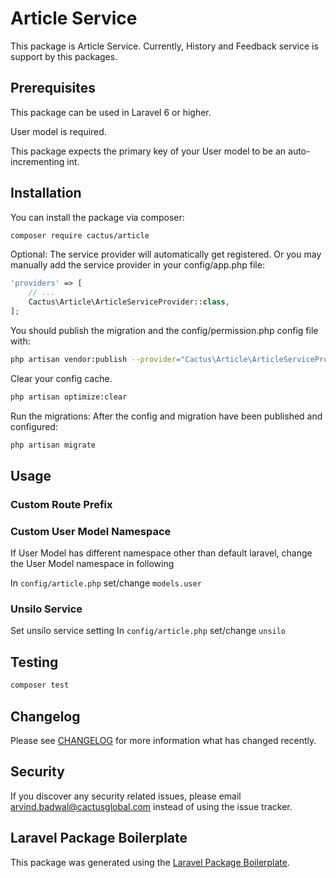 # Article Service

This package is Article Service. Currently, History and Feedback service is support by this packages.

## Prerequisites

This package can be used in Laravel 6 or higher.

User model is required.

This package expects the primary key of your User model to be an auto-incrementing int.

## Installation

You can install the package via composer:

```bash
composer require cactus/article
```

Optional: The service provider will automatically get registered. Or you may manually add the service provider in your config/app.php file:
```php
'providers' => [
    // ...
    Cactus\Article\ArticleServiceProvider::class,
];
```

You should publish the migration and the config/permission.php config file with:

```bash
php artisan vendor:publish --provider="Cactus\Article\ArticleServiceProvider"
```

Clear your config cache.
```bash
php artisan optimize:clear
```

Run the migrations: After the config and migration have been published and configured:
```bash
php artisan migrate
```

## Usage

### Custom Route Prefix

### Custom User Model Namespace
If User Model has different namespace other than default laravel, change the User Model namespace in following

In `config/article.php` set/change `models.user`

### Unsilo Service
Set unsilo service setting
In `config/article.php` set/change `unsilo`

## Testing

```bash
composer test
```

## Changelog

Please see [CHANGELOG](CHANGELOG.md) for more information what has changed recently.

## Security

If you discover any security related issues, please email arvind.badwal@cactusglobal.com instead of using the issue tracker.

## Laravel Package Boilerplate

This package was generated using the [Laravel Package Boilerplate](https://laravelpackageboilerplate.com).
